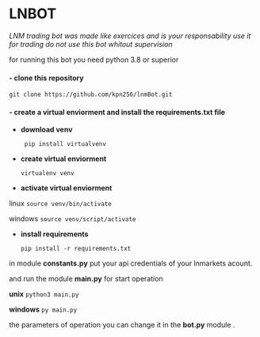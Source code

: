 # LNBOT

*LNM trading bot was made like exercices and is your responsability use it for trading
do not use this bot whitout supervision*

for running this bot you need python 3.8 or superior

#### -   clone this repository 

  `git clone https://github.com/kpn256/lnmBot.git `

#### - create a virtual enviorment and install the requirements.txt file

 - **download venv**

   ` pip install virtualvenv`
   
 - **create virtual enviorment**
  
   `virtualenv venv`
   
 -  **activate virtual enviorment**
 
 linux
   `source venv/bin/activate`
   
 windows
 `source venv/script/activate`
   
   
 - **install requirements**
 
   `pip install -r requirements.txt`



in module **constants.py** put your api credentials of your lnmarkets acount.

and run the module **main.py**  for start operation 

**unix**
`python3 main.py`

**windows**
`py main.py`

the parameters of operation you can change it in the **bot.py** module .
